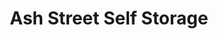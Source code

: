 ---
title: "Ash Street Self Storage"
url: /fayetteville/ash-street-self-storage/
shop: storage rental
---